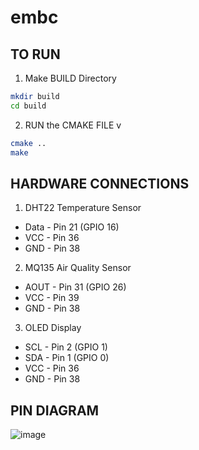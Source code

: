 # embc

## TO RUN  

1. Make BUILD Directory 
```bash
mkdir build
cd build
```
2. RUN the CMAKE FILE v
```bash
cmake ..
make
```

## HARDWARE CONNECTIONS
1. DHT22 Temperature Sensor
- Data - Pin 21 (GPIO 16)
- VCC - Pin 36
- GND - Pin 38

2. MQ135 Air Quality Sensor
- AOUT - Pin 31 (GPIO 26)
- VCC - Pin 39
- GND - Pin 38

3. OLED Display
- SCL - Pin 2 (GPIO 1)
- SDA - Pin 1 (GPIO 0)
- VCC - Pin 36
- GND - Pin 38

## PIN DIAGRAM 
![image](https://github.com/user-attachments/assets/f8caef3f-668b-43fd-8720-bdda14e42f16)
